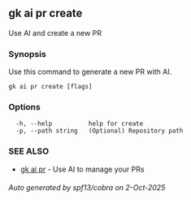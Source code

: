 ## gk ai pr create

Use AI and create a new PR

### Synopsis


Use this command to generate a new PR with AI.


```
gk ai pr create [flags]
```

### Options

```
  -h, --help          help for create
  -p, --path string   (Optional) Repository path
```

### SEE ALSO

* [gk ai pr](gk_ai_pr.md)	 - Use AI to manage your PRs

###### Auto generated by spf13/cobra on 2-Oct-2025
